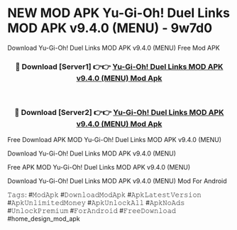 # NEW MOD APK Yu-Gi-Oh! Duel Links MOD APK v9.4.0 (MENU) - 9w7d0
Download Yu-Gi-Oh! Duel Links MOD APK v9.4.0 (MENU) Free Mod APK

<div align="center">
<h3>🔴 Download [Server1] 👉👉 <a href="https://apk-comot.site?title=Yu-Gi-Oh!_Duel_Links_MOD_APK_v9.4.0_(MENU)">Yu-Gi-Oh! Duel Links MOD APK v9.4.0 (MENU) Mod Apk</a></h3><br>

<h3>🔴 Download [Server2] 👉👉 <a href="https://apk-comot.site?title=Yu-Gi-Oh!_Duel_Links_MOD_APK_v9.4.0_(MENU)">Yu-Gi-Oh! Duel Links MOD APK v9.4.0 (MENU) Mod Apk</a></h3>
</div>


Free Download APK MOD Yu-Gi-Oh! Duel Links MOD APK v9.4.0 (MENU)

Download Yu-Gi-Oh! Duel Links MOD APK v9.4.0 (MENU) 

Free APK MOD Yu-Gi-Oh! Duel Links MOD APK v9.4.0 (MENU) 

Download Yu-Gi-Oh! Duel Links MOD APK v9.4.0 (MENU) Mod For Android

𝚃𝚊𝚐𝚜: #𝙼𝚘𝚍𝙰𝚙𝚔 #𝙳𝚘𝚠𝚗𝚕𝚘𝚊𝚍𝙼𝚘𝚍𝙰𝚙𝚔 #𝙰𝚙𝚔𝙻𝚊𝚝𝚎𝚜𝚝𝚅𝚎𝚛𝚜𝚒𝚘𝚗 #𝙰𝚙𝚔𝚄𝚗𝚕𝚒𝚖𝚒𝚝𝚎𝚍𝙼𝚘𝚗𝚎𝚢 #𝙰𝚙𝚔𝚄𝚗𝚕𝚘𝚌𝚔𝙰𝚕𝚕 #𝙰𝚙𝚔𝙽𝚘𝙰𝚍𝚜 #𝚄𝚗𝚕𝚘𝚌𝚔𝙿𝚛𝚎𝚖𝚒𝚞𝚖 #𝙵𝚘𝚛𝙰𝚗𝚍𝚛𝚘𝚒𝚍 #𝙵𝚛𝚎𝚎𝙳𝚘𝚠𝚗𝚕𝚘𝚊𝚍 #home_design_mod_apk